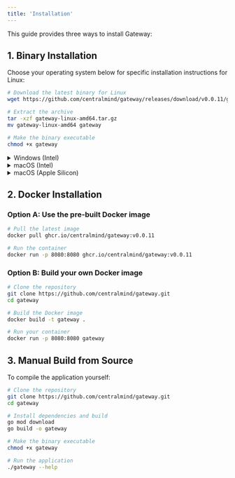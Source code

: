 ```yaml
---
title: 'Installation'
---
```


This guide provides three ways to install Gateway:

## 1. Binary Installation

Choose your operating system below for specific installation instructions for Linux:


```bash
# Download the latest binary for Linux
wget https://github.com/centralmind/gateway/releases/download/v0.0.11/gateway-linux-amd64.tar.gz

# Extract the archive
tar -xzf gateway-linux-amd64.tar.gz
mv gateway-linux-amd64 gateway

# Make the binary executable
chmod +x gateway

```

<details>
<summary>Windows (Intel)</summary>

```powershell
# Download the latest binary for Windows
Invoke-WebRequest -Uri https://github.com/centralmind/gateway/releases/download/v0.0.11/gateway-windows-amd64.zip -OutFile gateway-windows.zip

# Extract the archive
Expand-Archive -Path gateway-windows.zip -DestinationPath .

# Rename
Rename-Item -Path "gateway-windows-amd64.exe" -NewName "gateway.exe"

```
</details>

<details>
<summary>macOS (Intel)</summary>

```bash
# Download the latest binary for macOS (Intel)
curl -LO https://github.com/centralmind/gateway/releases/download/v0.0.11/gateway-darwin-amd64.tar.gz

# Extract the archive
tar -xzf gateway-darwin-amd64.tar.gz
mv gateway-darwin-amd64 gateway

# Make the binary executable
chmod +x gateway

```
</details>

<details>
<summary>macOS (Apple Silicon)</summary>
 
```bash
# Download the latest binary for macOS (Apple Silicon)
curl -LO https://github.com/centralmind/gateway/releases/download/v0.0.11/gateway-darwin-arm64.tar.gz

# Extract the archive
tar -xzf gateway-darwin-arm64.tar.gz
mv gateway-darwin-arm64 gateway

# Make the binary executable
chmod +x gateway

```

</details>


## 2. Docker Installation

### Option A: Use the pre-built Docker image

```bash
# Pull the latest image
docker pull ghcr.io/centralmind/gateway:v0.0.11

# Run the container
docker run -p 8080:8080 ghcr.io/centralmind/gateway:v0.0.11
```

### Option B: Build your own Docker image

```bash
# Clone the repository
git clone https://github.com/centralmind/gateway.git
cd gateway

# Build the Docker image
docker build -t gateway .

# Run your container
docker run -p 8080:8080 gateway
```

## 3. Manual Build from Source

To compile the application yourself:

```bash
# Clone the repository
git clone https://github.com/centralmind/gateway.git
cd gateway

# Install dependencies and build
go mod download
go build -o gateway

# Make the binary executable
chmod +x gateway

# Run the application
./gateway --help
```
